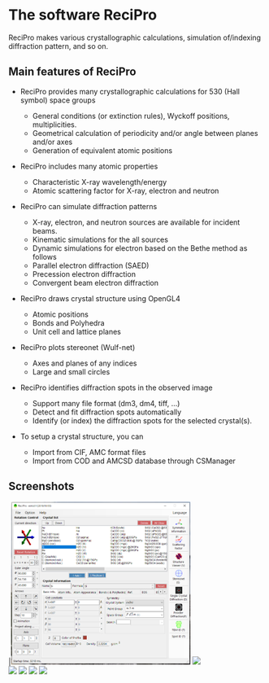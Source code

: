 # The software ReciPro

ReciPro makes various crystallographic calculations, simulation of/indexing diffraction pattern, and so on.

## Main features of ReciPro

* ReciPro provides many crystallographic calculations for 530 (Hall symbol) space groups
  * General conditions (or extinction rules), Wyckoff positions, multiplicities.  
  * Geometrical calculation of periodicity and/or angle between planes and/or axes 
  * Generation of equivalent atomic positions

* ReciPro includes many atomic properties
  * Characteristic X-ray wavelength/energy
  * Atomic scattering factor for X-ray, electron and neutron
* ReciPro can simulate diffraction patterns
  * X-ray, electron, and neutron sources are available for incident beams.
  * Kinematic simulations for the all sources
  * Dynamic simulations for electron based on the Bethe method as follows
  * Parallel electron diffraction (SAED)
  * Precession electron diffraction
  * Convergent beam electron diffraction
* ReciPro draws crystal structure using OpenGL4
  * Atomic positions
  * Bonds and Polyhedra
  * Unit cell and lattice planes
* ReciPro plots stereonet (Wulf-net)
  * Axes and planes of any indices
  * Large and small circles
* ReciPro identifies diffraction spots in the observed image
  * Support many file format (dm3, dm4, tiff, …)
  * Detect and fit diffraction spots automatically
  * Identify (or index) the diffraction spots for the selected crystal(s).   
* To setup a crystal structure, you can
  * Import from CIF, AMC format files
  * Import from COD and AMCSD database through CSManager

## Screenshots
|<img src="Screenshots/Main.png?raw=true" height="320px">  <img src="https://github.com/seto77/ReciPro/blob/master/Screenshots/DiffractionSimulator1.png?raw=false" height="320px">  
<img src="https://github.com/seto77/ReciPro/blob/master/Screenshots/DiffractionSimulator2.png" width="320px">
<img src="https://github.com/seto77/ReciPro/blob/master/Screenshots/StructureViewer1.png" width="320px">
<img src="https://github.com/seto77/ReciPro/blob/master/Screenshots/StructureViewer2.png" width="320px">
<img src="https://github.com/seto77/ReciPro/blob/master/Screenshots/ScatteringFactors.png" width="320px">
